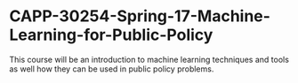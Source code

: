 # CAPP-30254-Spring-17-Machine-Learning-for-Public-Policy
This course will be an introduction to machine learning techniques and tools as well how they can be used in public policy problems. 

